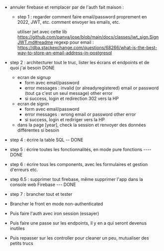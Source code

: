 -   annuler firebase et remplacer par de l'auth fait maison :

    -   step 1 : regarder comment faire email/password proprement en 2022, JWT, etc. comment envoyer les emails, etc.

        utiliser jwt avec cette lib https://github.com/panva/jose/blob/main/docs/classes/jwt_sign.SignJWT.md#readme
        regexp pour email : https://dba.stackexchange.com/questions/68266/what-is-the-best-way-to-store-an-email-address-in-postgresql

-   step 2 : architecturer tout le truc, lister les écrans et endpoints et de quoi j'ai besoin DONE
    -   ecran de signup
        -   form avec email/password
        -   error messages :
            invalid (or alreadyregistered) email or password (tout ça c'est un seul message)
            other error
        -   si success, login et redirection 302 vers la HP
    -   ecran de signin
        -   form avec email/password
        -   error messages :
            wrong email or password
            other error
        -   si success, login et rediriger vers la HP
    -   dans la page [year], check la session et renvoyer des données différentes si besoin
    <!-- - step 3 : il faut brancher un truc de mails, sengrid etc. NON PAS BESOIN DE MAIL -->
-   step 4 : écrire la table SQL -- DONE
-   step 5 : écrire toutes les fonctionnalités, en mode pure fonctions ---- DONE
-   step 6 : écrire tous les components, avec les formulaires et gestion d'erreurs etc.
-   step 6.5 : supprimer tout firebase, même supprimer l'app dans la console web Firebase --- DONE
-   step 7 : brancher tout et tester

-   Brancher le front en mode non-authenticated
-   Puis faire l'auth avec iron session (essayer)
-   Puis faire une passe sur les endpoints, il y en a qui seront devenus inutiles
-   Puis repasser sur les controller pour cleaner un peu, mutualiser des petits trucs

